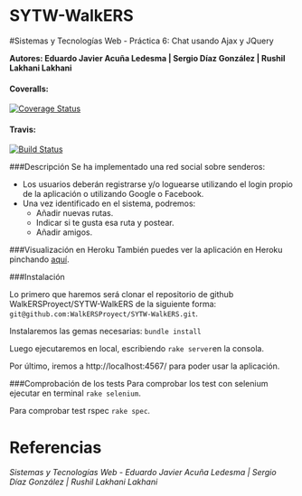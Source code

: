 SYTW-WalkERS
============
#Sistemas y Tecnologías Web - Práctica 6: Chat usando Ajax y JQuery

**Autores: Eduardo Javier Acuña Ledesma | Sergio Díaz González | Rushil Lakhani Lakhani**

#### Coveralls:
[![Coverage Status](https://img.shields.io/coveralls/WalkERSProyect/SYTW-WalkERS.svg)](https://coveralls.io/r/WalkERSProyect/SYTW-WalkERS)

#### Travis: 
[![Build Status](https://travis-ci.org/WalkERSProyect/SYTW-WalkERS.svg?branch=master)](https://travis-ci.org/WalkERSProyect/SYTW-WalkERS)

###Descripción
Se ha implementado una red social sobre senderos:

* Los usuarios deberán registrarse y/o loguearse utilizando el login propio de la aplicación o utilizando Google o Facebook.
* Una vez identificado en el sistema, podremos:
	- Añadir nuevas rutas.
	- Indicar si te gusta esa ruta y postear.
	- Añadir amigos.

###Visualización en Heroku
También puedes ver la aplicación en Heroku pinchando [aquí](https://http://walkers.herokuapp.com//).

###Instalación

Lo primero que haremos será clonar el repositorio de github WalkERSProyect/SYTW-WalkERS de la siguiente forma: `git@github.com:WalkERSProyect/SYTW-WalkERS.git`.

Instalaremos las gemas necesarias: `bundle install`

Luego ejecutaremos en local, escribiendo `rake server`en la consola.

Por último, iremos a http://localhost:4567/ para poder usar la aplicación.

###Comprobación de los tests
Para comprobar los test con selenium ejecutar en terminal `rake selenium`.

Para comprobar test rspec `rake spec`.


# Referencias



*Sistemas y Tecnologías Web - Eduardo Javier Acuña Ledesma | Sergio Díaz González | Rushil Lakhani Lakhani*
